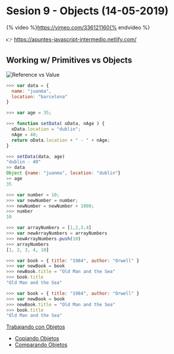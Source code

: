 # Sesion 9 -  Objects (14-05-2019) 

{% video %}https://vimeo.com/336121160{% endvideo %}

👉 <https://apuntes-javascript-intermedio.netlify.com/>


## Working w/ Primitives vs Objects

![Reference vs Value](./img/pass-by-reference-vs-pass-by-value-animation.gif)



```javascript
>>> var data = {
  name: "juanma",
  location: "barcelona"
}

>>> var age = 35;

>>> function setData( oData, nAge ) {
  oData.location = "dublin";
  nAge = 40;
  return oData.location + " - " + nAge;
}

>>> setData(data, age)
"dublin - 40"
>> data
Object {name: "juanma", location: "dublin"}
>> age
35
```

```javascript
>>> var number = 10;
>>> var newNumber = number;
>>> newNumber = newNumber + 1000;
>>> number
10

>>> var arrayNumbers = [1,2,3,4]
>>> var newArrayNumbers = arrayNumbers
>>> newArrayNumbers.push(10)
>>> arrayNumbers
[1, 2, 3, 4, 10]

>>> var book = { title: "1984", author: "Orwell" }
>>> var newBook = book
>>> newBook.title = "Old Man and the Sea"
>>> book.title
"Old Man and the Sea"
```

```javascript
>>> var book = { title: "1984", author: "Orwell" }
>>> var newBook = book
>>> newBook.title = "Old Man and the Sea"
>>> book.title
"Old Man and the Sea"
```



[Trabajando con Objetos](https://apuntes-javascript-intermedio.netlify.com/objetos/#trabajando-con-objetos)

- [Copiando Objetos](https://apuntes-javascript-intermedio.netlify.com/objetos/#copiando-objetos)
- [Comparando Objetos](https://apuntes-javascript-intermedio.netlify.com/objetos/#comparando-objetos)
